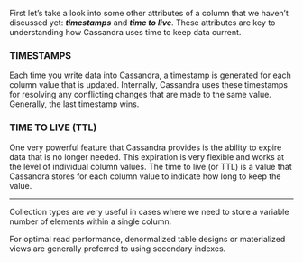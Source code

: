 First let’s take a look into some other attributes of a column that we haven’t discussed yet: ***timestamps*** and ***time to live***. These attributes are key to understanding how Cassandra uses time to keep data current.

### TIMESTAMPS
Each time you write data into Cassandra, a timestamp is generated for each column value that is updated. Internally, Cassandra uses these timestamps for resolving any conflicting changes that are made to the same value. Generally, the last timestamp wins.

### TIME TO LIVE (TTL)
One very powerful feature that Cassandra provides is the ability to expire data that is no longer needed. This expiration is very flexible and works at the level of individual column values. The time to live (or TTL) is a value that Cassandra stores for each column value to indicate how long to keep the value.

----------------------------------------------------------------------------------------------------------------------

Collection types are very useful in cases where we need to store a variable number of elements within a single column.

For optimal read performance, denormalized table designs or materialized views are generally preferred to using secondary indexes.





